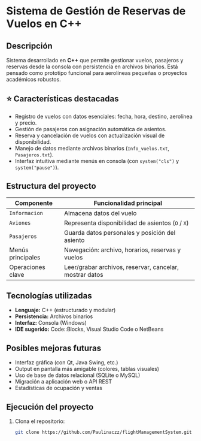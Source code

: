 # Sistema de Gestión de Reservas de Vuelos en C++

##  Descripción

Sistema desarrollado en **C++** que permite gestionar vuelos, pasajeros y reservas desde la consola con persistencia en archivos binarios. Está pensado como prototipo funcional para aerolíneas pequeñas o proyectos académicos robustos.

## ⭐ Características destacadas

- Registro de vuelos con datos esenciales: fecha, hora, destino, aerolínea y precio.
- Gestión de pasajeros con asignación automática de asientos.
- Reserva y cancelación de vuelos con actualización visual de disponibilidad.
- Manejo de datos mediante archivos binarios (`Info_vuelos.txt`, `Pasajeros.txt`).
- Interfaz intuitiva mediante menús en consola (con `system("cls")` y `system("pause")`).

##  Estructura del proyecto

| Componente            | Funcionalidad principal                                 |
|-----------------------|---------------------------------------------------------|
| `Informacion`         | Almacena datos del vuelo                                |
| `Aviones`             | Representa disponibilidad de asientos (`O` / `X`)       |
| `Pasajeros`           | Guarda datos personales y posición del asiento          |
| Menús principales     | Navegación: archivo, horarios, reservas y vuelos        |
| Operaciones clave     | Leer/grabar archivos, reservar, cancelar, mostrar datos |

##  Tecnologías utilizadas

- **Lenguaje:** C++ (estructurado y modular)  
- **Persistencia:** Archivos binarios  
- **Interfaz:** Consola (Windows)  
- **IDE sugerido:** Code::Blocks, Visual Studio Code o NetBeans

##  Posibles mejoras futuras

- Interfaz gráfica (con Qt, Java Swing, etc.)  
- Output en pantalla más amigable (colores, tablas visuales)  
- Uso de base de datos relacional (SQLite o MySQL)  
- Migración a aplicación web o API REST  
- Estadísticas de ocupación y ventas

##  Ejecución del proyecto

1. Clona el repositorio:
   ```bash
   git clone https://github.com/Paulinaczz/flightManagementSystem.git
